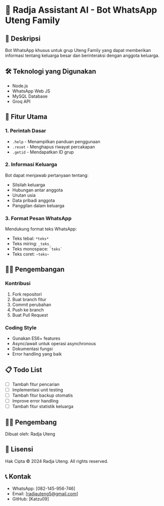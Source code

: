 # 🤖 Radja Assistant AI - Bot WhatsApp Uteng Family

## 📝 Deskripsi
Bot WhatsApp khusus untuk grup Uteng Family yang dapat memberikan informasi tentang keluarga besar dan berinteraksi dengan anggota keluarga.

## 🛠️ Teknologi yang Digunakan
- Node.js
- WhatsApp Web JS
- MySQL Database
- Groq API


## 🔧 Fitur Utama

### 1. Perintah Dasar
- `.help` - Menampilkan panduan penggunaan
- `.reset` - Menghapus riwayat percakapan
- `.getid` - Mendapatkan ID grup

### 2. Informasi Keluarga
Bot dapat menjawab pertanyaan tentang:
- Silsilah keluarga
- Hubungan antar anggota
- Urutan usia
- Data pribadi anggota
- Panggilan dalam keluarga

### 3. Format Pesan WhatsApp
Mendukung format teks WhatsApp:
- Teks tebal: `*teks*`
- Teks miring: `_teks_`
- Teks monospace: `` `teks` ``
- Teks coret: `~teks~`

## 👨‍💻 Pengembangan

### Kontribusi
1. Fork repositori
2. Buat branch fitur
3. Commit perubahan
4. Push ke branch
5. Buat Pull Request

### Coding Style
- Gunakan ES6+ features
- Async/await untuk operasi asynchronous
- Dokumentasi fungsi
- Error handling yang baik

## 📋 Todo List
- [ ] Tambah fitur pencarian
- [ ] Implementasi unit testing
- [ ] Tambah fitur backup otomatis
- [ ] Improve error handling
- [ ] Tambah fitur statistik keluarga

## 👨‍💻 Pengembang
Dibuat oleh: Radja Uteng

## 📄 Lisensi
Hak Cipta © 2024 Radja Uteng. All rights reserved.

## 📞 Kontak
- WhatsApp: [082-145-956-746]
- Email: [radjauteng5@gmail.com]
- GitHub: [Katzu09]
